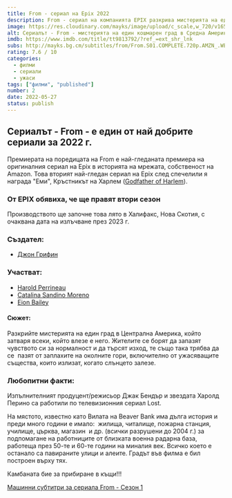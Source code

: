 ```yaml
---
title: From - сериал на Epix 2022
description: From - сериал на компанията EPIX разкрива мистерията на един кошмарен град в Средна Америка, който хваща в капан всички, които влизат.
image: https://res.cloudinary.com/mayks/image/upload/c_scale,w_720/v1653657122/blog-mayks/movies/from/from-main_atkv2j.webp
alt: Сериалът - From - мистерията на един кошмарен град в Средна Америка
imdb: https://www.imdb.com/title/tt9813792/?ref_=ext_shr_lnk
subs: http://mayks.bg.cm/subtitles/from/From.S01.COMPLETE.720p.AMZN_.WEBRip.x264-GalaxyTVTGx.zip
rating: 7.6 / 10
categories:
  - филми
  - сериали
  - ужаси
tags: ["филми", "published"]
number: 2
date: 2022-05-27
status: publish
---
```


## Сериалът - From - е един от най добрите сериали за 2022 г.

<div class="video">
  <video-player src="https://www.youtube.com/embed/pDHqAj4eJcM?controls=0" />
</div>

Премиерата на поредицата на From е най-гледаната премиера на оригиналния сериал на Epix в историята на мрежата, собственост на Amazon. Това вторият най-гледан сериал на Epix след спечелили я награда "Еми", Кръстникът на Харлем ([Godfather of Harlem](https://www.imdb.com/title/tt8080122/)).

### От EPIX обявиха, че ще правят втори сезон
Производството ще започне това лято в Халифакс, Нова Скотия, с очаквана дата на излъчване през 2023 г.

### Създател:

-   [Джон Грифин](https://www.imdb.com/name/nm7650310/?ref_=tt_ov_wr)

### Участват:

-   [Harold Perrineau](https://www.imdb.com/name/nm0674782/?ref_=tt_ov_st)
-   [Catalina Sandino Moreno](https://www.imdb.com/name/nm1503432/?ref_=tt_ov_st)
-   [Eion Bailey](https://www.imdb.com/name/nm0047248/?ref_=tt_ov_st)

#### Сюжет:

Разкрийте мистерията на един град в Централна Америка, който затваря всеки, който влезе е него. Жителите се борят да запазят чувството си за нормалност и да търсят изход, те също така трябва да се  пазят от заплахите на околните гори, включително от ужасяващите същества, които излизат, когато слънцето залезе.

<article-image 
  thumb="https://res.cloudinary.com/mayks/image/upload/c_scale,w_720/v1653657122/blog-mayks/movies/from/from-2_hepo6f.webp"
  src="https://res.cloudinary.com/mayks/image/upload/v1653657122/blog-mayks/movies/from/from-2_hepo6f.webp"
  alt="From-сериал 2"
/></article-image>


### Любопитни факти:

Изпълнителният продуцент/режисьор Джак Бендър и звездата Харолд Перино са работили по телевизионния сериал Lost.  

<article-image 
  thumb="https://res.cloudinary.com/mayks/image/upload/c_scale,w_720/v1653657122/blog-mayks/movies/from/from-1_gxtd1b.webp"
  src="https://res.cloudinary.com/mayks/image/upload/v1653657122/blog-mayks/movies/from/from-1_gxtd1b.webp"
  alt="From-сериал 3"
/></article-image>


На мястото, известно като Вилата на Beaver Bank има дълга история и преди много години е имало:  жилища, читалище, пожарна станция, училище, църква, магазин  и др. (всички разрушени до 2004 г.) за подпомагане на работниците от близката военна радарна база, работеща през 50-те и 60-те години на миналия век. Всичко което е останало са павираните улици и алеите. Градът във филма е бил построен върху тях.  

<article-image 
  thumb="https://res.cloudinary.com/mayks/image/upload/c_scale,w_720/v1653657122/blog-mayks/movies/from/from-3_iwpfz8.webp"
  src="https://res.cloudinary.com/mayks/image/upload/v1653657122/blog-mayks/movies/from/from-3_iwpfz8.webp"
  alt="From-сериал камбаната бие"
/></article-image>

Камбаната бие за прибиране в къщи!!!  

[Машинни субтитри за сериала From - Сезон 1](http://mayks.bg.cm/subtitles/from/From.S01.COMPLETE.720p.AMZN_.WEBRip.x264-GalaxyTVTGx.zip)